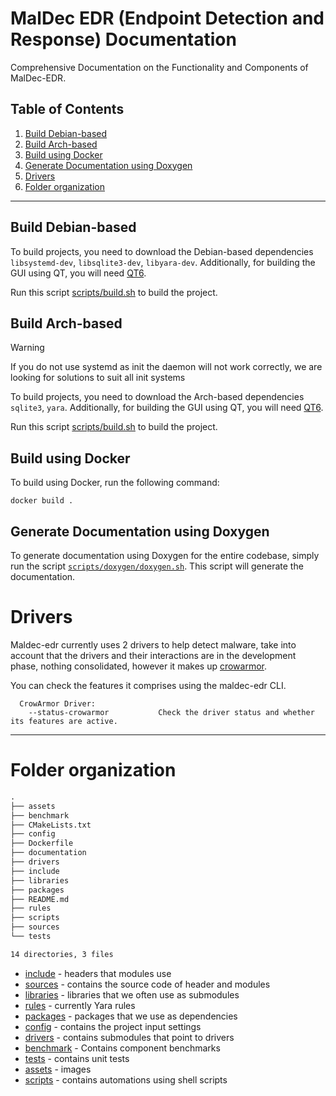 # MalDec EDR (Endpoint Detection and Response) Documentation

Comprehensive Documentation on the Functionality and Components of MalDec-EDR.

## Table of Contents

1. [Build Debian-based](#build-debian-based)
1. [Build Arch-based](#build-debian-based)
2. [Build using Docker](#build-using-docker)
3. [Generate Documentation using Doxygen](#generate-documentation-using-doxygen)
4. [Drivers](#drivers)
5. [Folder organization](#folder-organization)

---

## Build Debian-based

To build projects, you need to download the Debian-based dependencies `libsystemd-dev`, `libsqlite3-dev`, `libyara-dev`. Additionally, for building the GUI using QT, you will need [QT6](https://www.qt.io/product/qt6).

Run this script [scripts/build.sh](../scripts/build.sh) to build the project.

## Build Arch-based

> [!WARNING]
> If you do not use systemd as init the daemon will not work correctly, we are looking for solutions to suit all init systems

To build projects, you need to download the Arch-based dependencies `sqlite3`, `yara`. Additionally, for building the GUI using QT, you will need [QT6](https://www.qt.io/product/qt6).

Run this script [scripts/build.sh](../scripts/build.sh) to build the project.

## Build using Docker 

To build using Docker, run the following command:

``` 
docker build .
```

## Generate Documentation using Doxygen

To generate documentation using Doxygen for the entire codebase, simply run the script [`scripts/doxygen/doxygen.sh`](../scripts/doxygen/doxygen.sh). This script will generate the documentation.

# Drivers

Maldec-edr currently uses 2 drivers to help detect malware, take into account that the drivers and their interactions are in the development phase, nothing consolidated, however it makes up [crowarmor](https://github.com/maldeclabs/CrowArmor).

You can check the features it comprises using the maldec-edr CLI.

```
  CrowArmor Driver:
    --status-crowarmor           Check the driver status and whether its features are active.
```

---

# Folder organization

```markdown
.
├── assets
├── benchmark
├── CMakeLists.txt
├── config
├── Dockerfile
├── documentation
├── drivers
├── include
├── libraries
├── packages
├── README.md
├── rules
├── scripts
├── sources
└── tests

14 directories, 3 files
```

* [include](../include) - headers that modules use
* [sources](../sources) - contains the source code of header and modules
* [libraries](../libraries) - libraries that we often use as submodules
* [rules](../rules) - currently Yara rules
* [packages](../packages) - packages that we use as dependencies
* [config](../config) - contains the project input settings
* [drivers](../drivers) - contains submodules that point to drivers
* [benchmark](../benchmark) - Contains component benchmarks
* [tests](../tests) - contains unit tests
* [assets](../assets) - images
* [scripts](../scripts) - contains automations using shell scripts
